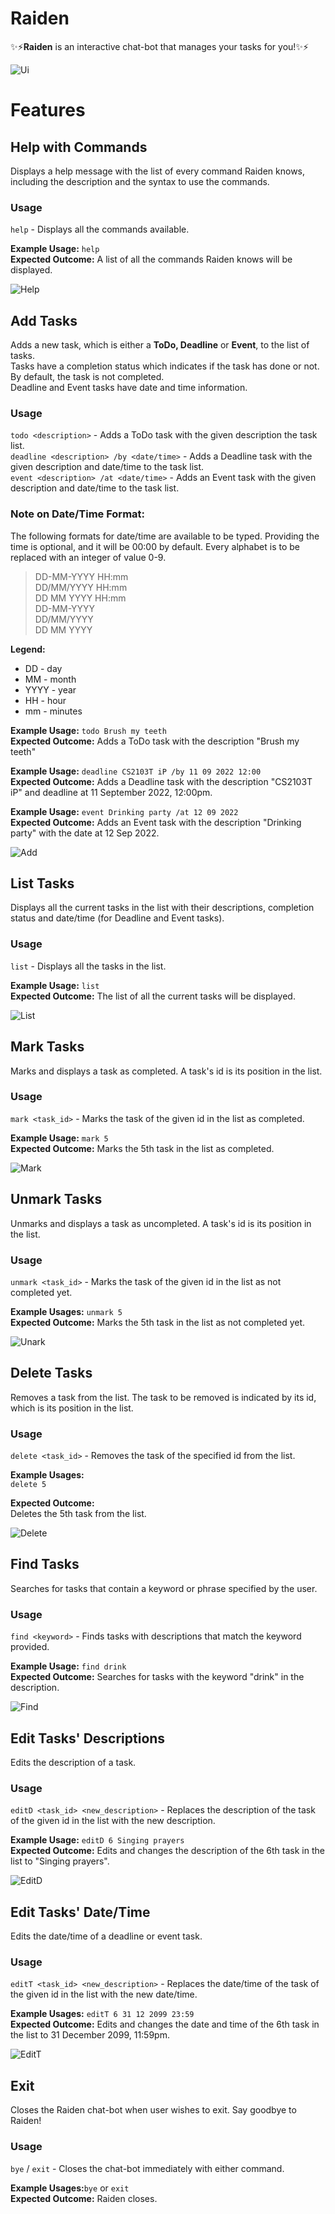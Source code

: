# Raiden
:sparkles::zap:**Raiden** is an interactive chat-bot that manages your tasks for you!:sparkles::zap:

![Ui](Ui.png)

# Features
## Help with Commands
Displays a help message with the list of every command Raiden knows, including the description and the syntax to use
the commands.
### Usage
`help` - Displays all the commands available.

<b>Example Usage:</b> `help`<br>
<b>Expected Outcome:</b> A list of all the commands Raiden knows will be displayed.

![Help](images/help.PNG)

## Add Tasks
Adds a new task, which is either a <b>ToDo, Deadline</b> or <b>Event</b>, to the list of tasks.<br>
Tasks have a completion status which indicates if the task has done or not. By default, the task is not completed.<br>
Deadline and Event tasks have date and time information.
### Usage
`todo <description>` - Adds a ToDo task with the given description the task list.<br>
`deadline <description> /by <date/time>` - Adds a Deadline task with the given description and date/time to the task list.<br>
`event <description> /at <date/time>` - Adds an Event task with the given description and date/time to the task list.

### Note on Date/Time Format:
The following formats for date/time are available to be typed. Providing the time is optional, and it will be 00:00 by
default. Every alphabet is to be replaced with an integer of value 0-9.
<blockquote>
DD-MM-YYYY HH:mm<br>
DD/MM/YYYY HH:mm<br>
DD MM YYYY HH:mm<br>
DD-MM-YYYY<br>
DD/MM/YYYY<br>
DD MM YYYY
</blockquote>

<b>Legend:</b>
- DD - day
- MM - month
- YYYY - year
- HH - hour
- mm - minutes

<b>Example Usage:</b> `todo Brush my teeth`<br>
<b>Expected Outcome:</b> Adds a ToDo task with the description "Brush my teeth"

<b>Example Usage:</b> `deadline CS2103T iP /by 11 09 2022 12:00`<br>
<b>Expected Outcome:</b> Adds a Deadline task with the description "CS2103T iP" and deadline at 11 September 2022, 12:00pm.

<b>Example Usage:</b> `event Drinking party /at 12 09 2022`<br>
<b>Expected Outcome:</b> Adds an Event task with the description "Drinking party" with the date at 12 Sep 2022.

![Add](images/add.PNG)

## List Tasks
Displays all the current tasks in the list with their descriptions, completion status and date/time (for Deadline and Event tasks).

### Usage
`list` - Displays all the tasks in the list.

<b>Example Usage:</b> `list`<br>
<b>Expected Outcome:</b> The list of all the current tasks will be displayed.

![List](images/list.PNG)

## Mark Tasks
Marks and displays a task as completed. A task's id is its position in the list.
### Usage
`mark <task_id>` - Marks the task of the given id in the list as completed.

<b>Example Usage:</b> `mark 5`<br>
<b>Expected Outcome:</b> Marks the 5th task in the list as completed.

![Mark](images/mark.PNG)

## Unmark Tasks
Unmarks and displays a task as uncompleted. A task's id is its position in the list.
### Usage
`unmark <task_id>` - Marks the task of the given id in the list as not completed yet.

<b>Example Usages:</b> `unmark 5`<br>
<b>Expected Outcome:</b> Marks the 5th task in the list as not completed yet.

![Unark](images/unmark.PNG)

## Delete Tasks
Removes a task from the list. The task to be removed is indicated by its id, which is its position in the list.
### Usage
`delete <task_id>` - Removes the task of the specified id from the list.

<b>Example Usages:</b><br>
`delete 5`

<b>Expected Outcome:</b><br>
Deletes the 5th task from the list.

![Delete](images/delete.PNG)

## Find Tasks
Searches for tasks that contain a keyword or phrase specified by the user.
### Usage
`find <keyword>` - Finds tasks with descriptions that match the keyword provided.

<b>Example Usage:</b> `find drink`<br>
<b>Expected Outcome:</b> Searches for tasks with the keyword "drink" in the description.

![Find](images/find.PNG)

## Edit Tasks' Descriptions
Edits the description of a task.
### Usage
`editD <task_id> <new_description>` - Replaces the description of the task of the given id in the list with the new description.

<b>Example Usage:</b> `editD 6 Singing prayers`<br>
<b>Expected Outcome:</b> Edits and changes the description of the 6th task in the list to "Singing prayers".

![EditD](images/editD.PNG)

## Edit Tasks' Date/Time
Edits the date/time of a deadline or event task.
### Usage
`editT <task_id> <new_description>` - Replaces the date/time of the task of the given id in the list with the new date/time.

<b>Example Usages:</b> `editT 6 31 12 2099 23:59`<br>
<b>Expected Outcome:</b> Edits and changes the date and time of the 6th task in the list to 31 December 2099, 11:59pm.

![EditT](images/editT.PNG)

## Exit
Closes the Raiden chat-bot when user wishes to exit. Say goodbye to Raiden!

### Usage
`bye` / `exit` - Closes the chat-bot immediately with either command.

<b>Example Usages:</b>`bye` or `exit`<br>
<b>Expected Outcome:</b> Raiden closes.